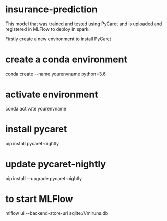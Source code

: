 # insurance-prediction
 This model that was trained and tested using PyCaret and is uploaded and registered in MLFlow to deploy in spark.
 
 Firstly create a new environment to install PyCaret
# create a conda environment
conda create --name yourenvname python=3.6
# activate environment
conda activate yourenvname
# install pycaret
pip install pycaret-nightly
# update pycaret-nightly
pip install --upgrade pycaret-nightly
# to start MLFlow
mlflow ui --backend-store-uri sqlite:///mlruns.db

